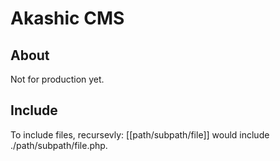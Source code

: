 # Akashic CMS

## About

Not for production yet. 

## Include

To include files, recursevly:
[[path/subpath/file]]
would include ./path/subpath/file.php.
